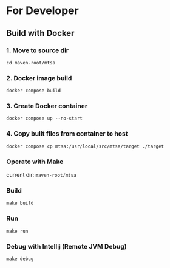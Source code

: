 # For Developer

## Build with Docker

### 1. Move to source dir

```shell
cd maven-root/mtsa
```

### 2. Docker image build

```shell
docker compose build
```

### 3. Create Docker container

```shell
docker compose up --no-start
```

### 4. Copy built files from container to host

```shell
docker compose cp mtsa:/usr/local/src/mtsa/target ./target
```

### Operate with Make

current dir: `maven-root/mtsa`

### Build

```shell
make build
```

### Run

```shell
make run
```

### Debug with Intellij (Remote JVM Debug)

```shell
make debug
```
